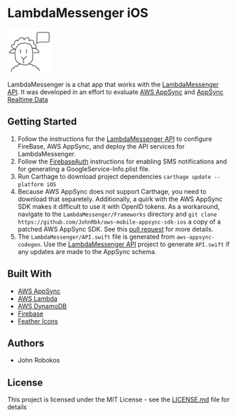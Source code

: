 # LambdaMessenger iOS
<img src="Images/lamb-launchscreen.png" alt="lamb" width="100"/>

LambdaMessenger is a chat app that works with the [LambdaMessenger API](https://github.com/JohnRbk/lambda-messenger-api). It was developed in an effort to evaluate [AWS AppSync](https://aws.amazon.com/appsync/) and [AppSync Realtime Data](https://docs.aws.amazon.com/appsync/latest/devguide/real-time-data.html)

## Getting Started

1. Follow the instructions for the [LambdaMessenger API](https://github.com/JohnRbk/lambda-messenger-api) to configure FireBase, AWS AppSync, and deploy the API services for LambdaMessenger.
2. Follow the [FirebaseAuth](https://firebase.google.com/docs/auth/ios/phone-auth?authuser=0) instructions for enabling SMS notifications and for generating a GoogleService-Info.plist file.
3. Run Carthage to download project dependencies `carthage update --platform iOS`
4. Because AWS AppSync does not support Carthage, you need to download that separetely. Additionally, a quirk with the AWS AppSync SDK makes it difficult to use it with OpenID tokens. As a workaround, navigate to the `LambdaMessenger/Frameworks` directory and `git clone https://github.com/JohnRbk/aws-mobile-appsync-sdk-ios` a copy of a patched AWS AppSync SDK. See this [pull request](https://github.com/awslabs/aws-mobile-appsync-sdk-ios/pull/62) for more details.
5. The `LambdaMessenger/API.swift` file is generated from `aws-appsync-codegen`. Use the [LambdaMessenger API](https://github.com/JohnRbk/lambda-messenger-api) project to generate `API.swift` if any updates are made to the AppSync schema.

## Built With

* [AWS AppSync](https://docs.aws.amazon.com/appsync)
* [AWS Lambda](https://aws.amazon.com/documentation/lambda/)
* [AWS DynamoDB](https://aws.amazon.com/documentation/dynamodb/)
* [Firebase](https://firebase.google.com/)
* [Feather Icons](https://feathericons.com/)

## Authors

* John Robokos

## License

This project is licensed under the MIT License - see the [LICENSE.md](LICENSE) file for details
